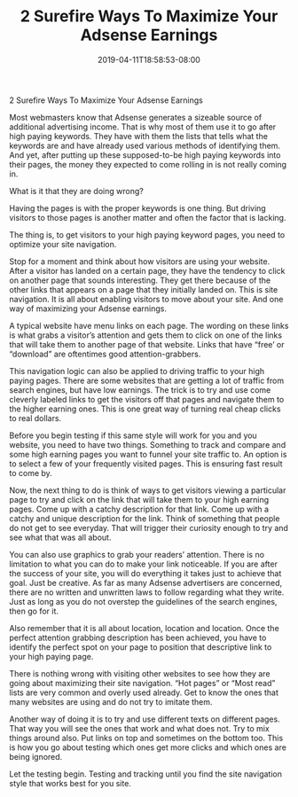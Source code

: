﻿---
title: "2 Surefire Ways To Maximize Your Adsense Earnings"
date: 2019-04-11T18:58:53-08:00
description: "googleadsense Tips for Web Success"
featured_image: "/images/googleadsense.jpg"
tags: ["googleadsense"]
---

2 Surefire Ways To Maximize Your Adsense Earnings 

Most webmasters know that Adsense generates a sizeable source of additional advertising income. That is why most of them use it to go after high paying keywords. They have with them the lists that tells what the keywords are and have already used various methods of identifying them. And yet, after putting up these supposed-to-be high paying keywords into their pages, the money they expected to come rolling in is not really coming in. 

What is it that they are doing wrong?

Having the pages is with the proper keywords is one thing. But driving visitors to those pages is another matter and often the factor that is lacking. 

The thing is, to get visitors to your high paying keyword pages, you need to optimize your site navigation.

Stop for a moment and think about how visitors are using your website. After a visitor has landed on a certain page, they have the tendency to click on another page that sounds interesting. They get there because of the other links that appears on a page that they initially landed on. This is site navigation. It is all about enabling visitors to move about your site. And one way of maximizing your Adsense earnings.

A typical website have menu links on each page. The wording on these links is what grabs a visitor’s attention and gets them to click on one of the links that will take them to another page of that website. Links that have “free’ or “download” are oftentimes good attention-grabbers. 

This navigation logic can also be applied to driving traffic to your high paying pages. There are some websites that are getting a lot of traffic from search engines, but have low earnings. The trick is to try and use come cleverly labeled links to get the visitors off that pages and navigate them to the higher earning ones. This is one great way of turning real cheap clicks to real dollars.

Before you begin testing if this same style will work for you and you website, you need to have two things. Something to track and compare and some high earning pages you want to funnel your site traffic to. An option is to select a few of your frequently visited pages. This is ensuring fast result to come by.

Now, the next thing to do is think of ways to get visitors viewing a particular page to try and click on the link that will take them to your high earning pages. Come up with a catchy description for that link. Come up with a catchy and unique description for the link. Think of something that people do not get to see everyday. That will trigger their curiosity enough to try and see what that was all about. 

You can also use graphics to grab your readers’ attention. There is no limitation to what you can do to make your link noticeable. If you are after the success of your site, you will do everything it takes just to achieve that goal. Just be creative. As far as many Adsense advertisers are concerned, there are no written and unwritten laws to follow regarding what they write. Just as long as you do not overstep the guidelines of the search engines, then go for it.

Also remember that it is all about location, location and location. Once the perfect attention grabbing description has been achieved, you have to identify the perfect spot on your page to position that descriptive link to your high paying page.

There is nothing wrong with visiting other websites to see how they are going about maximizing their site navigation. “Hot pages” or “Most read” lists are very common and overly used already. Get to know the ones that many websites are using and do not try to imitate them. 

Another way of doing it is to try and use different texts on different pages. That way you will see the ones that work and what does not. Try to mix things around also. Put links on top and sometimes on the bottom too. This is how you go about testing which ones get more clicks and which ones are being ignored.

Let the testing begin. Testing and tracking until you find the site navigation style that works best for you site.

